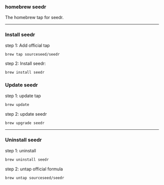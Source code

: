 ### homebrew seedr

The homebrew tap for seedr.


------


### Install seedr


step 1: Add official tap

```bash
brew tap sourceseed/seedr
```

step 2: Install seedr:

```bash
brew install seedr
```

### Update seedr

step 1: update tap

```bash
brew update
```

step 2: update seedr

```bash
brew upgrade seedr
```

------

### Uninstall seedr

step 1: uninstall

```bash
brew uninstall seedr
```

step 2: untap official formula

```bash
brew untap sourceseed/seedr
```

